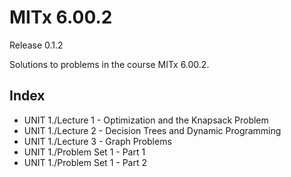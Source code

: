 # MITx 6.00.2
Release 0.1.2

Solutions to problems in the course MITx 6.00.2.

## Index
- UNIT 1./Lecture 1 - Optimization and the Knapsack Problem
- UNIT 1./Lecture 2 - Decision Trees and Dynamic Programming
- UNIT 1./Lecture 3 - Graph Problems
- UNIT 1./Problem Set 1 - Part 1
- UNIT 1./Problem Set 1 - Part 2
